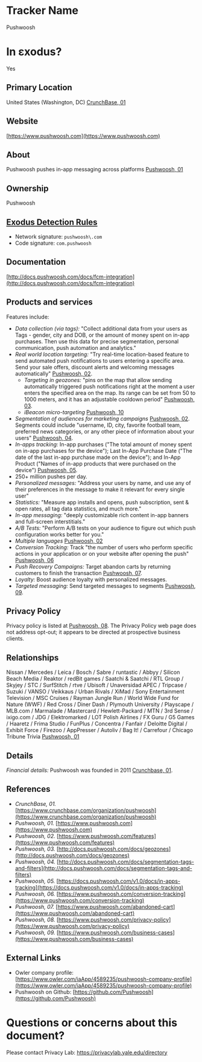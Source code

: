 # Tracker Name
Pushwoosh

# In εxodus?
Yes

## Primary Location
United States (Washington, DC) [CrunchBase, 01](https://www.crunchbase.com/organization/pushwoosh)

## Website
[https://www.pushwoosh.com](https://www.pushwoosh.com)

## About
Pushwoosh pushes in-app messaging across platforms [Pushwoosh, 01](https://www.pushwoosh.com)

## Ownership
Pushwoosh

## [Exodus Detection Rules](https://exodus-privacy.eu.org)
*   Network signature: `pushwoosh\.com`
*   Code signature: `com.pushwoosh`

## Documentation
[http://docs.pushwoosh.com/docs/fcm-integration](http://docs.pushwoosh.com/docs/fcm-integration)

## Products and services
Features include:

* _Data collection (via tags):_ "Collect additional data from your users as Tags - gender, city and DOB, or the amount of money spent on in-app purchases. Then use this data for precise segmentation, personal communication, push automation and analytics."
* _Real world location targeting:_ "Try real-time location-based feature to send automated push notifications to users entering a specific area. Send your sale offers, discount alerts and welcoming messages automatically" [Pushwoosh, 02](https://www.pushwoosh.com/features).
   * _Targeting in geozones:_ "pins on the map that allow sending automatically triggered push notifications right at the moment a user enters the specified area on the map. Its range can be set from 50 to 1000 meters, and it has an adjustable cooldown period" [Pushwoosh, 03](http://docs.pushwoosh.com/docs/geozones).
   * _iBeacon micro-targeting_ [Pushwoosh, 10](https://www.pushwoosh.com/blog/features-guides/ibeacons)
* _Segmentation of audiences for marketing campaigns_ [Pushwoosh, 02](https://www.pushwoosh.com/features). Segments could include "username, ID, city, favorite football team, preferred news categories, or any other piece of information about your users" [Pushwoosh, 04](http://docs.pushwoosh.com/docs/segmentation-tags-and-filters).
* _In-apps tracking:_ In-app purchases ("The total amount of money spent on in-app purchases for the device"); Last In-App Purchase Date ("The date of the last in-app purchase made on the device"); and In-App Product ("Names of in-app products that were purchased on the device") [Pushwoosh, 05](https://docs.pushwoosh.com/v1.0/docs/in-apps-tracking).
* 250+ million pushes per day.
* _Personalized messages:_ "Address your users by name, and use any of their preferences in the message to make it relevant for every single user"
* _Statistics:_ "Measure app installs and opens, push subscription, sent & open rates, all tag data statistics, and much more."
* _In-app messaging:_ "deeply customizable rich content in-app banners and full-screen interstitials."
* _A/B Tests:_ "Perform A/B tests on your audience to figure out which push configuration works better for you."
* _Multiple languages_ [Pushwoosh, 02](https://www.pushwoosh.com/features)
* _Conversion Tracking:_ Track "the number of users who perform specific actions in your application or on your website after opening the push" [Pushwoosh, 06](https://www.pushwoosh.com/conversion-tracking)
* _Push Recovery Campaigns:_ Target abandon carts by returning customers to finish the transaction [Pushwoosh, 07](https://www.pushwoosh.com/abandoned-cart).
* _Loyalty:_ Boost audience loyalty with personalized messages.
* _Targeted messaging:_ Send targeted messages to segments [Pushwoosh, 09](https://www.pushwoosh.com/business-cases).

## Privacy  Policy
Privacy policy is listed at [Pushwoosh, 08](https://www.pushwoosh.com/privacy-policy). The Privacy Policy web page does not address opt-out; it appears to be directed at prospective business clients.

## Relationships
Nissan / Mercedes / Leica / Bosch / Sabre / runtastic / Abbyy / Silicon Beach Media / Reaktor / redBit games / Saatchi & Saatchi / RTL Group / Skyjey / STC / SurfStitch / rtve / Ubisoft / Unaversidad APEC / Tripcase / Suzuki / VANSO / Veikkaus / Urban Rivals / XiMad / Sony Entertainment Television / MSC Cruises / Rayman Jungle Run / World Wide Fund for Nature (WWF) / Red Cross / Diner Dash / Plymouth University / Playscape / MLB.com / Marmalade / Mastercard / Hewlett-Packard / MTN / 3rd Sense / ixigo.com / JDG / Elektromarked / LOT Polish Airlines / FX Guru / G5 Games / Haaretz / Frima Studio / FunPlus / Concentra / Fanfair / Deloitte Digital / Exhibit Force / Firezoo / AppPresser / Autoliv / Bag It! / Carrefour / Chicago Tribune Trivia [Pushwoosh, 01](https://www.pushwoosh.com)

## Details
_Financial details:_ Pushwoosh was founded in 2011 [Crunchbase, 01](https://www.crunchbase.com/organization/pushwoosh).

## References
* _CrunchBase, 01._ [https://www.crunchbase.com/organization/pushwoosh](https://www.crunchbase.com/organization/pushwoosh)  
* _Pushwoosh, 01._ [https://www.pushwoosh.com](https://www.pushwoosh.com)  
* _Pushwoosh, 02._ [https://www.pushwoosh.com/features](https://www.pushwoosh.com/features)
* _Pushwoosh, 03._ [http://docs.pushwoosh.com/docs/geozones](http://docs.pushwoosh.com/docs/geozones)  
* _Pushwoosh, 04._ [http://docs.pushwoosh.com/docs/segmentation-tags-and-filters](http://docs.pushwoosh.com/docs/segmentation-tags-and-filters)  
* _Pushwoosh, 05._ [https://docs.pushwoosh.com/v1.0/docs/in-apps-tracking](https://docs.pushwoosh.com/v1.0/docs/in-apps-tracking)  
* _Pushwoosh, 06._ [https://www.pushwoosh.com/conversion-tracking](https://www.pushwoosh.com/conversion-tracking)  
* _Pushwoosh, 07._ [https://www.pushwoosh.com/abandoned-cart](https://www.pushwoosh.com/abandoned-cart)  
* _Pushwoosh, 08._ [https://www.pushwoosh.com/privacy-policy](https://www.pushwoosh.com/privacy-policy)  
* _Pushwoosh, 09._ [https://www.pushwoosh.com/business-cases](https://www.pushwoosh.com/business-cases)

## External Links
* Owler company profile: [https://www.owler.com/iaApp/4589235/pushwoosh-company-profile](https://www.owler.com/iaApp/4589235/pushwoosh-company-profile)
* Pushwoosh on Github: [https://github.com/Pushwoosh](https://github.com/Pushwoosh)

# Questions or concerns about this document?
Please contact Privacy Lab: https://privacylab.yale.edu/directory
